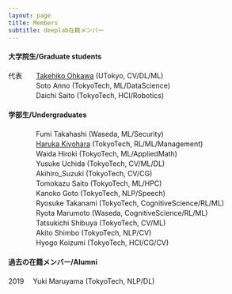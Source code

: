 ```yaml
---
layout: page
title: Members
subtitle: deeplab在籍メンバー
---
```


#### 大学院生/Graduate students
代表　　[Takehiko Ohkawa](https://tkhkaeio.github.io/) (UTokyo, CV/DL/ML) \
　　　　Soto Anno (TokyoTech, ML/DataScience) \
　　　　Daichi Saito (TokyoTech, HCI/Robotics)

#### 学部生/Undergraduates
　　　　Fumi Takahashi (Waseda, ML/Security) \
　　　　[Haruka Kiyohara](https://sites.google.com/view/harukakiyohara) (TokyoTech, RL/ML/Management) \
　　　　Waida Hiroki (TokyoTech, ML/AppliedMath) \
　　　　Yusuke Uchida (TokyoTech, CV/ML/DL) \
　　　　Akihiro_Suzuki (TokyoTech, CV/CG) \
　　　　Tomokazu Saito (TokyoTech, ML/HPC) \
　　　　Kanoko Goto (TokyoTech, NLP/Speech) \
　　　　Ryosuke Takanami (TokyoTech, CognitiveScience/RL/ML) \
　　　　Ryota Marumoto (Waseda, CognitiveScience/RL/ML) \
　　　　Tatsukichi Shibuya (TokyoTech, CV/ML) \
　　　　Akito Shimbo (TokyoTech, NLP/CV) \
　　　　Hyogo Koizumi (TokyoTech, HCI/CG/CV)

#### 過去の在籍メンバー/Alumni
2019　  Yuki Maruyama (TokyoTech, NLP/DL)

